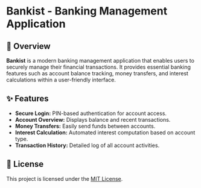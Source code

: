 # Bankist - Banking Management Application

## 📌 Overview

**Bankist** is a modern banking management application that enables users to securely manage their financial transactions. It provides essential banking features such as account balance tracking, money transfers, and interest calculations within a user-friendly interface.

## ✨ Features

- **Secure Login:** PIN-based authentication for account access.
- **Account Overview:** Displays balance and recent transactions.
- **Money Transfers:** Easily send funds between accounts.
- **Interest Calculation:** Automated interest computation based on account type.
- **Transaction History:** Detailed log of all account activities.

## 📜 License

This project is licensed under the [MIT License](LICENSE).

